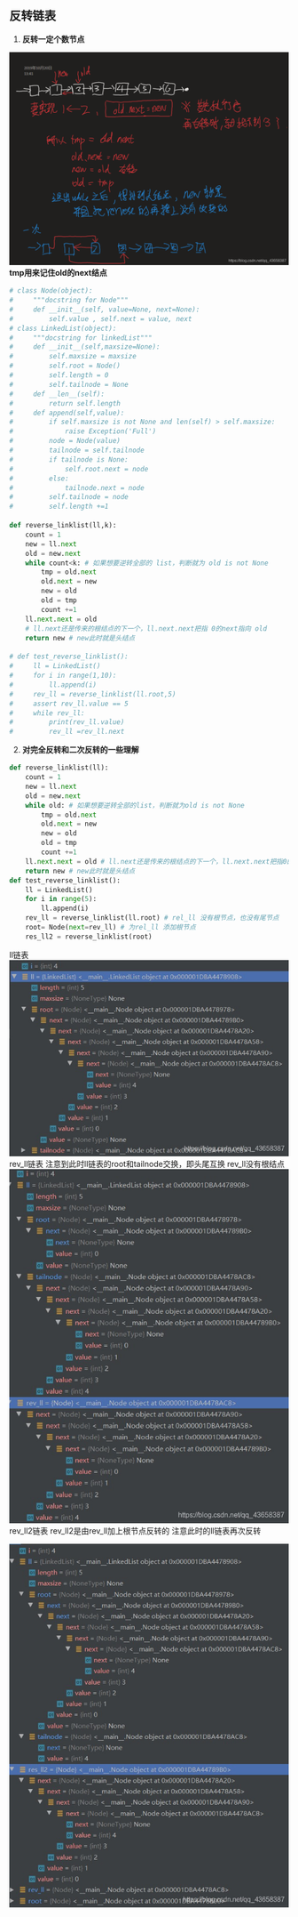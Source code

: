 ﻿## 反转链表

 1. **反转一定个数节点**

![在这里插入图片描述](images/Reverse%20Linklist/20191020194153196.png)
**tmp用来记住old的next结点**

```python
# class Node(object):
#     """docstring for Node"""
#     def __init__(self, value=None, next=None):
#         self.value , self.next = value, next
# class LinkedList(object):
#     """docstring for linkedList"""
#     def __init__(self,maxsize=None):
#         self.maxsize = maxsize
#         self.root = Node()
#         self.length = 0
#         self.tailnode = None
#     def __len__(self):
#         return self.length
#     def append(self,value):
#         if self.maxsize is not None and len(self) > self.maxsize:
#             raise Exception('Full')
#         node = Node(value)
#         tailnode = self.tailnode
#         if tailnode is None:
#             self.root.next = node
#         else:
#             tailnode.next = node
#         self.tailnode = node
#         self.length +=1

def reverse_linklist(ll,k):
    count = 1
    new = ll.next
    old = new.next
    while count<k: # 如果想要逆转全部的 list，判断就为 old is not None
        tmp = old.next
        old.next = new
        new = old
        old = tmp
        count +=1
    ll.next.next = old 
    # ll.next还是传来的根结点的下一个，ll.next.next把指 0的next指向 old
    return new # new此时就是头结点

# def test_reverse_linklist():
#     ll = LinkedList()
#     for i in range(1,10):
#         ll.append(i)
#     rev_ll = reverse_linklist(ll.root,5)
#     assert rev_ll.value == 5
#     while rev_ll:
#         print(rev_ll.value)
#         rev_ll =rev_ll.next
```

 2. **对完全反转和二次反转的一些理解**

```python
def reverse_linklist(ll):
    count = 1
    new = ll.next
    old = new.next
    while old: # 如果想要逆转全部的list，判断就为old is not None
        tmp = old.next
        old.next = new
        new = old
        old = tmp
        count +=1
    ll.next.next = old # ll.next还是传来的根结点的下一个，ll.next.next把指0的next指向old
    return new # new此时就是头结点
def test_reverse_linklist():	
    ll = LinkedList()
    for i in range(5):
        ll.append(i)
    rev_ll = reverse_linklist(ll.root) # rel_ll 没有根节点，也没有尾节点
    root= Node(next=rev_ll) # 为rel_ll 添加根节点
    res_ll2 = reverse_linklist(root)
```

ll链表
![ll链表](images/Reverse%20Linklist/20191026144758340.jpg)
rev_ll链表
注意到此时ll链表的root和tailnode交换，即头尾互换
rev_ll没有根结点
![rev_ll链表](images/Reverse%20Linklist/20191026144548354.jpg)
rev_ll2链表
rev_ll2是由rev_ll加上根节点反转的
注意此时的ll链表再次反转

![在这里插入图片描述](images/Reverse%20Linklist/20191026144910537.jpg)
